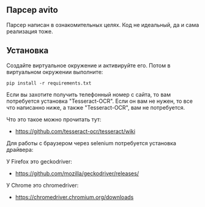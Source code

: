 Парсер avito
--
Парсер написан в ознакомительных целях. Код не идеальный, да и сама реализация тоже.

Установка
---
Создайте виртуальное окружение и активируйте его. Потом в виртуальном окружении выполните:
   
    pip install -r requirements.txt
    
Если вы захотите получить телефонный номер с сайта,
то вам потребуется установка "Tesseract-OCR".
Если он вам не нужен, то все что написанно ниже, а также "Tesseract-OCR", вам не потребуется.    
  
Что это такое можно прочитать тут: 
* https://github.com/tesseract-ocr/tesseract/wiki 

Для работы с браузером через selenium потребуется установка драйвера:

У Firefox это geckodriver:
* https://github.com/mozilla/geckodriver/releases/

У Chrome это chromedriver:
* https://chromedriver.chromium.org/downloads